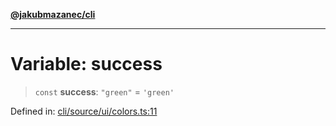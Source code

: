 [**@jakubmazanec/cli**](../../../README.md)

---

# Variable: success

> `const` **success**: `"green"` = `'green'`

Defined in:
[cli/source/ui/colors.ts:11](https://github.com/jakubmazanec/tools/blob/90a5050fae768000bb00b2044438762c3c8c0f98/packages/cli/source/ui/colors.ts#L11)
